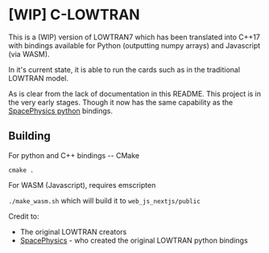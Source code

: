 # [WIP] C-LOWTRAN

This is a (WIP) version of LOWTRAN7 which has been translated into C++17 with bindings available for Python (outputting numpy arrays) and Javascript (via WASM).

In it's current state, it is able to run the  cards such as in the traditional LOWTRAN model.

As is clear from the lack of documentation in this README. This project is in the very early stages. Though it now has the same capability as the [SpacePhysics python](https://github.com/space-physics/lowtran) bindings.

## Building

For python and C++ bindings -- CMake

`cmake .`

For WASM (Javascript), requires emscripten

`./make_wasm.sh` which will build it to `web_js_nextjs/public`


Credit to:
- The original LOWTRAN creators
- [SpacePhysics](https://github.com/space-physics/) - who created the original LOWTRAN python bindings